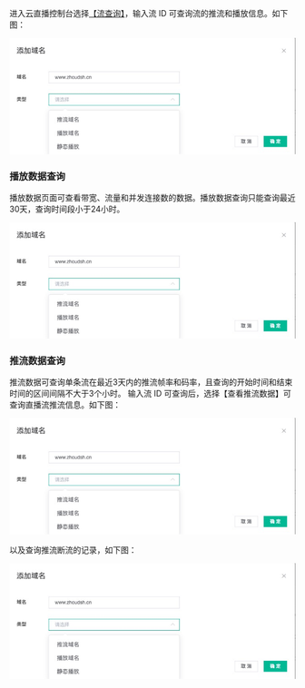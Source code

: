 进入云直播控制台选择[【流查询】]()，输入流 ID 可查询流的推流和播放信息。如下图：

![](https://github.com/zhoudshu/documents/blob/main/images/cloudlive/cloudlive_03.png)


### 播放数据查询 
播放数据页面可查看带宽、流量和并发连接数的数据。播放数据查询只能查询最近30天，查询时间段小于24小时。

![](https://github.com/zhoudshu/documents/blob/main/images/cloudlive/cloudlive_03.png)

### 推流数据查询
推流数据可查询单条流在最近3天内的推流帧率和码率，且查询的开始时间和结束时间的区间间隔不大于3个小时。
输入流 ID 可查询后，选择【查看推流数据】可查询直播流推流信息。如下图：

![](https://github.com/zhoudshu/documents/blob/main/images/cloudlive/cloudlive_03.png)

以及查询推流断流的记录，如下图：

![](https://github.com/zhoudshu/documents/blob/main/images/cloudlive/cloudlive_03.png)


